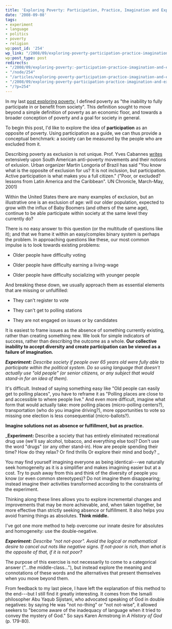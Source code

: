 ```yaml
---
title: 'Exploring Poverty: Participation, Practice, Imagination and Exploration'
date: '2008-09-08'
tags:
- experiment
- language
- politics
- poverty
- religion
wp:post_id: '254'
wp_link: "/2008/09/exploring-poverty-participation-practice-imagination-and-exploration/"
wp:post_type: post
redirects:
- "/2008/09/exploring-poverty:-participation-practice-imagination-and-exploration/"
- "/node/254"
- "/articles/exploring-poverty-participation-practice-imagination-and-exploration"
- "/2008/09/exploring-poverty-participation-practice-imagination-and-exploration/"
- "/?p=254"
---
```


In my last [post exploring poverty](http://island94.org/node/235/), I defined poverty as "the inability to fully participate in or benefit from society". This definition sought to move beyond a simple definition of poverty as an economic floor, and towards a broader conception of poverty and a goal for society in general.

To begin this post, I'd like to explore the idea of **participation** as an opposite of poverty. Using participation as a guide, we can thus provide a conceptual benchmark: a society can be measured by the people who are excluded from it.

Describing poverty as exclusion is not unique. Prof. Yves Cabannes [writes](http://findarticles.com/p/articles/mi_m1309/is_1_38/ai_80497140/pg_1?tag=artBody;col1) extensively upon South American anti-poverty movements and their notions of exlusion. Urban organizer Martin Longoria of Brazil has said "You know what is the opposite of exclusion for us? It is not inclusion, but participation. Active participation is what makes you a full citizen." ("Poor, or excluded? lessons from Latin America and the Caribbean". UN Chronicle, March-May, 2001)

Within the United States there are many examples of exclusion, but an illustrative one is an exclusion of age: will our older population, expected to grow with the influx of Baby Boomers (and others of the same age), continue to be able participate within society at the same level they currently do?

There is no easy answer to this question (or the multitude of questions like it); and that we frame it within an easy/complex binary system is perhaps the problem. In approaching questions like these, our most common impulse is to look towards existing problems:

- Older people have difficulty voting

- Older people have difficulty earning a living-wage

- Older people have difficulty socializing with younger people

And breaking these down, we usually approach them as essential elements that are missing or unfulfilled:

- They can't register to vote

- They can't get to polling stations

- They are not engaged on issues or by candidates

It is easiest to frame issues as the absence of something currently existing, rather than creating something new. We look for simple indicators of success, rather than describing the outcome as a whole. **Our collective inability to accept diversity and create participation can be viewed as a failure of imagination.**

_**Experiment:** Describe society if people over 65 years old were fully able to participate within the political system. Do so using language that doesn't actually use "old people" (or senior citizens, or any subject that would stand-in for an idea of them)._

It's difficult. Instead of saying something easy like "Old people can easily get to polling places", you have to reframe it as "Polling places are close to and accessible to where people live." And even more difficult, imagine what form that would actually take: more polling places (micro-polling centers?), transportation (who do you imagine driving?), more opportunities to vote so missing one election is less consequential (micro-ballots?).

**Imagine solutions not as absence or fulfillment, but as practice.**

_**Experiment:** Describe a society that has entirely eliminated recreational drug use (we'll say alcohol, tobacco, and everything else too)? Don't use the word "drugs" (or any other stand-in). How are people spending their time? How do they relax? Or find thrills Or explore their mind and body? _

You may find yourself imagining everyone as being identical---we naturally seek homogeneity as it is a simplifier and makes imagining easier but at a cost. Try to push away from this and think of the diversity of people you know (or even common stereotypes)? Do not imagine them disappearing; instead imagine their activities transformed according to the constraints of the experiment.

Thinking along these lines allows you to explore incremental changes and improvements that may be more achievable, and, when taken together, be more effective than strictly seeking absence or fulfillment. It also helps you avoid framing things as absolutes. **Think middle.**

I've got one more method to help overcome our innate desire for absolutes and homogeneity: use the double-negative.

_**Experiment:** Describe "not not-poor". Avoid the logical or mathematical desire to cancel out nots like negative signs. If not-poor is rich, than what is the opposite of that, if it is not poor?_

The purpose of this exercise is not necessarily to come to a categorical answer ("...the middle-class..."), but instead explore the meaning and connotations of these words and the alternatives that present themselves when you move beyond them.

From feedback to my last piece, I have left the explanation of this method to the end---but I still find it greatly interesting. It comes from the Ismaili philosopher Abu Yaqub Sijistani, who advocated speaking of God in double negatives: by saying He was "not no-thing" or "not not-wise", it allowed seekers to "become aware of the inadequacy of language when it tried to convey the mystery of God." So says Karen Armstrong in _A History of God_ (p. 179-80).
